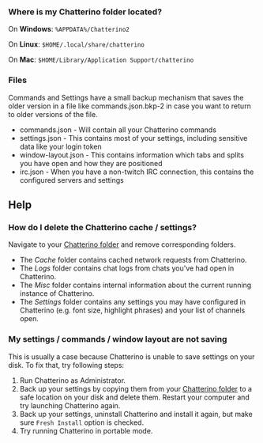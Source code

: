 ### Where is my Chatterino folder located?

On **Windows**:
`%APPDATA%/Chatterino2`

On **Linux**:
`$HOME/.local/share/chatterino`

On **Mac**:
`$HOME/Library/Application Support/chatterino`

### Files

Commands and Settings have a small backup mechanism that saves the older version in a file like commands.json.bkp-2 in case you want to return to older versions of the file.

-   commands.json - Will contain all your Chatterino commands
-   settings.json - This contains most of your settings, including sensitive data like your login token
-   window-layout.json - This contains information which tabs and splits you have open and how they are positioned
-   irc.json - When you have a non-twitch IRC connection, this contains the configured servers and settings

## Help

### How do I delete the Chatterino cache / settings?

Navigate to your [Chatterino folder](#where-is-my-chatterino-folder-located) and remove corresponding folders.

-   The _Cache_ folder contains cached network requests from Chatterino.
-   The _Logs_ folder contains chat logs from chats you've had open in Chatterino.
-   The _Misc_ folder contains internal information about the current running instance of Chatterino.
-   The _Settings_ folder contains any settings you may have configured in Chatterino (e.g. font size, highlight phrases) and your list of channels open.

### My settings / commands / window layout are not saving

This is usually a case because Chatterino is unable to save settings on your disk. To fix that, try following steps:

1. Run Chatterino as Administrator.
2. Back up your settings by copying them from your [Chatterino folder](#where-is-my-chatterino-folder-located) to a safe location on your disk and delete them. Restart your computer and try launching Chatterino again.
3. Back up your settings, uninstall Chatterino and install it again, but make sure `Fresh Install` option is checked.
4. Try running Chatterino in portable mode.
